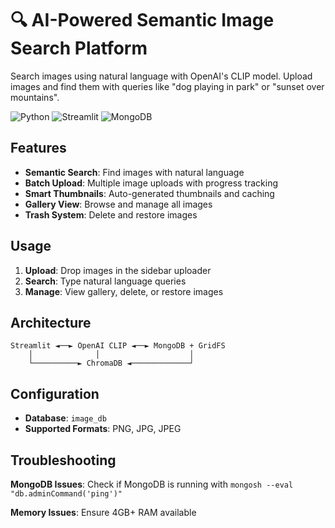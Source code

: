 # 🔍 AI-Powered Semantic Image Search Platform

Search images using natural language with OpenAI's CLIP model. Upload images and find them with queries like "dog playing in park" or "sunset over mountains".

![Python](https://img.shields.io/badge/python-v3.8+-blue.svg) ![Streamlit](https://img.shields.io/badge/streamlit-v1.28+-red.svg) ![MongoDB](https://img.shields.io/badge/mongodb-v6.0+-green.svg)

## Features

- **Semantic Search**: Find images with natural language
- **Batch Upload**: Multiple image uploads with progress tracking
- **Smart Thumbnails**: Auto-generated thumbnails and caching
- **Gallery View**: Browse and manage all images
- **Trash System**: Delete and restore images


## Usage

1. **Upload**: Drop images in the sidebar uploader
2. **Search**: Type natural language queries 
3. **Manage**: View gallery, delete, or restore images

## Architecture

```
Streamlit ◄──► OpenAI CLIP ◄──► MongoDB + GridFS
    │              │                    │
    └──────────► ChromaDB ◄─────────────┘
```

## Configuration

- **Database**: `image_db`
- **Supported Formats**: PNG, JPG, JPEG


## Troubleshooting

**MongoDB Issues**: Check if MongoDB is running with `mongosh --eval "db.adminCommand('ping')"`

**Memory Issues**: Ensure 4GB+ RAM available

